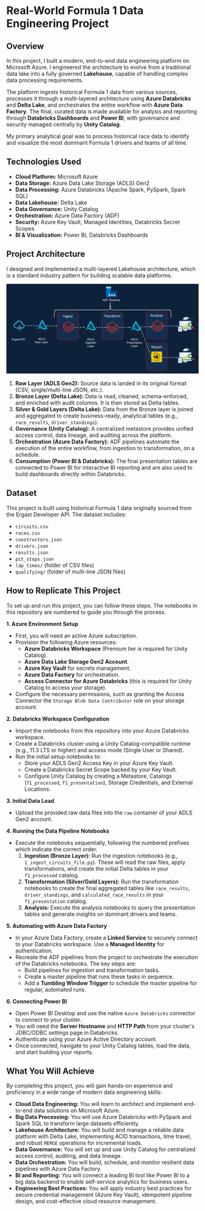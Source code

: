 # Real-World Formula 1 Data Engineering Project

## Overview
In this project, I built a modern, end-to-end data engineering platform on Microsoft Azure. I engineered the architecture to evolve from a traditional data lake into a fully governed **Lakehouse**, capable of handling complex data processing requirements.

The platform ingests historical Formula 1 data from various sources, processes it through a multi-layered architecture using **Azure Databricks** and **Delta Lake**, and orchestrates the entire workflow with **Azure Data Factory**. The final, curated data is made available for analysis and reporting through **Databricks Dashboards** and **Power BI**, with governance and security managed centrally by **Unity Catalog**.

My primary analytical goal was to process historical race data to identify and visualize the most dominant Formula 1 drivers and teams of all time.

## Technologies Used
*   **Cloud Platform:** Microsoft Azure
*   **Data Storage:** Azure Data Lake Storage (ADLS) Gen2
*   **Data Processing:** Azure Databricks (Apache Spark, PySpark, Spark SQL)
*   **Data Lakehouse:** Delta Lake
*   **Data Governance:** Unity Catalog
*   **Orchestration:** Azure Data Factory (ADF)
*   **Security:** Azure Key Vault, Managed Identities, Databricks Secret Scopes
*   **BI & Visualization:** Power BI, Databricks Dashboards

## Project Architecture
I designed and implemented a multi-layered Lakehouse architecture, which is a standard industry pattern for building scalable data platforms.

![Project Architecture Diagram](https://github.com/VijayaSriRam/F1-Data-Automation-and-Visualization-with-Azure/blob/main/images/F1_Project_Architecture.png)

1.  **Raw Layer (ADLS Gen2):** Source data is landed in its original format (CSV, single/multi-line JSON, etc.).
2.  **Bronze Layer (Delta Lake):** Data is read, cleaned, schema-enforced, and enriched with audit columns. It is then stored as Delta tables.
3.  **Silver & Gold Layers (Delta Lake):** Data from the Bronze layer is joined and aggregated to create business-ready, analytical tables (e.g., `race_results`, `driver_standings`).
4.  **Governance (Unity Catalog):** A centralized metastore provides unified access control, data lineage, and auditing across the platform.
5.  **Orchestration (Azure Data Factory):** ADF pipelines automate the execution of the entire workflow, from ingestion to transformation, on a schedule.
6.  **Consumption (Power BI & Databricks):** The final presentation tables are connected to Power BI for interactive BI reporting and are also used to build dashboards directly within Databricks.

## Dataset
This project is built using historical Formula 1 data originally sourced from the Ergast Developer API. The dataset includes:
*   `circuits.csv`
*   `races.csv`
*   `constructors.json`
*   `drivers.json`
*   `results.json`
*   `pit_stops.json`
*   `lap_times/` (folder of CSV files)
*   `qualifying/` (folder of multi-line JSON files)

## How to Replicate This Project

To set up and run this project, you can follow these steps. The notebooks in this repository are numbered to guide you through the process.

**1. Azure Environment Setup**
*   First, you will need an active Azure subscription.
*   Provision the following Azure resources:
    *   **Azure Databricks Workspace** (Premium tier is required for Unity Catalog).
    *   **Azure Data Lake Storage Gen2 Account**.
    *   **Azure Key Vault** for secrets management.
    *   **Azure Data Factory** for orchestration.
    *   **Access Connector for Azure Databricks** (this is required for Unity Catalog to access your storage).
*   Configure the necessary permissions, such as granting the Access Connector the `Storage Blob Data Contributor` role on your storage account.

**2. Databricks Workspace Configuration**
*   Import the notebooks from this repository into your Azure Databricks workspace.
*   Create a Databricks cluster using a Unity Catalog-compatible runtime (e.g., 11.3 LTS or higher) and access mode (Single User or Shared).
*   Run the initial setup notebooks to:
    *   Store your ADLS Gen2 Access Key in your Azure Key Vault.
    *   Create a Databricks Secret Scope backed by your Key Vault.
    *   Configure Unity Catalog by creating a Metastore, Catalogs (`f1_processed`, `f1_presentation`), Storage Credentials, and External Locations.

**3. Initial Data Load**
*   Upload the provided raw data files into the `raw` container of your ADLS Gen2 account.

**4. Running the Data Pipeline Notebooks**
*   Execute the notebooks sequentially, following the numbered prefixes which indicate the correct order.
    1.  **Ingestion (Bronze Layer):** Run the ingestion notebooks (e.g., `1_ingest_circuits_file.py`). These will read the raw files, apply transformations, and create the initial Delta tables in your `f1_processed` catalog.
    2.  **Transformation (Silver/Gold Layers):** Run the transformation notebooks to create the final aggregated tables like `race_results`, `driver_standings`, and `calculated_race_results` in your `f1_presentation` catalog.
    3.  **Analysis:** Execute the analysis notebooks to query the presentation tables and generate insights on dominant drivers and teams.

**5. Automating with Azure Data Factory**
*   In your Azure Data Factory, create a **Linked Service** to securely connect to your Databricks workspace. Use a **Managed Identity** for authentication.
*   Recreate the ADF pipelines from the project to orchestrate the execution of the Databricks notebooks. The key steps are:
    *   Build pipelines for ingestion and transformation tasks.
    *   Create a master pipeline that runs these tasks in sequence.
    *   Add a **Tumbling Window Trigger** to schedule the master pipeline for regular, automated runs.

**6. Connecting Power BI**
*   Open Power BI Desktop and use the native `Azure Databricks` connector to connect to your cluster.
*   You will need the **Server Hostname** and **HTTP Path** from your cluster's JDBC/ODBC settings page in Databricks.
*   Authenticate using your Azure Active Directory account.
*   Once connected, navigate to your Unity Catalog tables, load the data, and start building your reports.

## What You Will Achieve

By completing this project, you will gain hands-on experience and proficiency in a wide range of modern data engineering skills:

*   **Cloud Data Engineering:** You will learn to architect and implement end-to-end data solutions on Microsoft Azure.
*   **Big Data Processing:** You will use Azure Databricks with PySpark and Spark SQL to transform large datasets efficiently.
*   **Lakehouse Architecture:** You will build and manage a reliable data platform with Delta Lake, implementing ACID transactions, time travel, and robust `MERGE` operations for incremental loads.
*   **Data Governance:** You will set up and use Unity Catalog for centralized access control, auditing, and data lineage.
*   **Data Orchestration:** You will build, schedule, and monitor resilient data pipelines with Azure Data Factory.
*   **BI and Reporting:** You will connect a leading BI tool like Power BI to a big data backend to enable self-service analytics for business users.
*   **Engineering Best Practices:** You will apply industry best practices for secure credential management (Azure Key Vault), idempotent pipeline design, and cost-effective cloud resource management.

